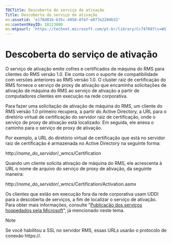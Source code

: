 ```yaml
---
TOCTitle: Descoberta do serviço de ativação
Title: Descoberta do serviço de ativação
ms:assetid: 'e178d81b-b35c-4958-87ef-e077e2204b32'
ms:contentKeyID: 18123800
ms:mtpsurl: 'https://technet.microsoft.com/pt-br/library/Cc747697(v=WS.10)'
---
```


Descoberta do serviço de ativação
=================================

O serviço de ativação emite cofres e certificados de máquina do RMS para clientes do RMS versão 1.0. Ele conta com o suporte de compatibilidade com versões anteriores ao RMS versão 1.0. O cluster raiz de certificação do RMS fornece o serviço de proxy de ativação que encaminha solicitações de ativação de máquina do RMS ao serviço de ativação a partir de computadores clientes em execução na rede corporativa.

Para fazer uma solicitação de ativação de máquina do RMS, um cliente do RMS versão 1.0 primeiro recupera, a partir do Active Directory, a URL para o diretório virtual de certificação do servidor raiz de certificação, onde o serviço de proxy de ativação está localizado. Em seguida, ele anexa o caminho para o serviço de proxy de ativação.

Por exemplo, a URL do diretório virtual de certificação que está no servidor raiz de certificação é armazenada no Active Directory na seguinte forma:

http://*nome\_do\_servidor*/\_wmcs/Certification

Quando um cliente solicita ativação de máquina do RMS, ele acrescenta à URL o nome de arquivo do serviço de proxy de ativação, da seguinte maneira:

http://*nome\_do\_servidor*/\_wmcs/Certification/Activation.asmx

Os clientes que estão em execução fora da rede corporativa usam UDDI para a descoberta de serviços, a fim de localizar o serviço de ativação. Para obter mais informações, consulte "[Publicação dos serviços hospedados pela Microsoft](https://technet.microsoft.com/7ee8cb4d-1b46-48be-8a4c-5ff6a458231a)", já mencionado neste tema.

> [!Note]  
> Se você habilitou a SSL no servidor RMS, essas URLs usarão o protocolo de conexão https://.
